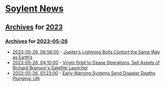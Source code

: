 # [Soylent News](../../../README.md)

## [Archives](../../index.md) for [2023](../index.md)

### [Archives](../../index.md) for [2023-05-26](index.md)

* [2023-05-26, 06:56:00](https://soylentnews.org/article.pl?sid=23/05/25/0448251&from=rss) - [Jupiter’s Lightning Bolts Contort the Same Way as Earth’s](https://soylentnews.org/article.pl?sid=23/05/25/0448251&from=rss)
* [2023-05-26, 04:10:00](https://soylentnews.org/article.pl?sid=23/05/25/0441200&from=rss) - [Virgin Orbit to Cease Operations, Sell Assets of Richard Branson's Satellite Launcher](https://soylentnews.org/article.pl?sid=23/05/25/0441200&from=rss)
* [2023-05-26, 01:23:00](https://soylentnews.org/article.pl?sid=23/05/25/0436227&from=rss) - [Early Warning Systems Send Disaster Deaths Plunging: UN](https://soylentnews.org/article.pl?sid=23/05/25/0436227&from=rss)
